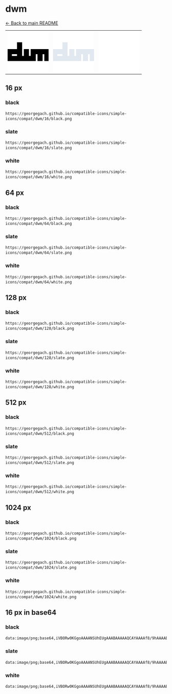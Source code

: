 # dwm

[← Back to main README](../../README.md)

<table><tr>
  <td><img src="./128/black.png" width="128" alt="dwm black icon" /></td>
  <td><img src="./128/slate.png" width="128" alt="dwm slate icon" /></td>
  <td><img src="./128/white.png" width="128" alt="dwm white icon" /></td>
</tr></table>

## 16 px

### black
```
https://georgegach.github.io/compatible-icons/simple-icons/compat/dwm/16/black.png
```

### slate
```
https://georgegach.github.io/compatible-icons/simple-icons/compat/dwm/16/slate.png
```

### white
```
https://georgegach.github.io/compatible-icons/simple-icons/compat/dwm/16/white.png
```

## 64 px

### black
```
https://georgegach.github.io/compatible-icons/simple-icons/compat/dwm/64/black.png
```

### slate
```
https://georgegach.github.io/compatible-icons/simple-icons/compat/dwm/64/slate.png
```

### white
```
https://georgegach.github.io/compatible-icons/simple-icons/compat/dwm/64/white.png
```

## 128 px

### black
```
https://georgegach.github.io/compatible-icons/simple-icons/compat/dwm/128/black.png
```

### slate
```
https://georgegach.github.io/compatible-icons/simple-icons/compat/dwm/128/slate.png
```

### white
```
https://georgegach.github.io/compatible-icons/simple-icons/compat/dwm/128/white.png
```

## 512 px

### black
```
https://georgegach.github.io/compatible-icons/simple-icons/compat/dwm/512/black.png
```

### slate
```
https://georgegach.github.io/compatible-icons/simple-icons/compat/dwm/512/slate.png
```

### white
```
https://georgegach.github.io/compatible-icons/simple-icons/compat/dwm/512/white.png
```

## 1024 px

### black
```
https://georgegach.github.io/compatible-icons/simple-icons/compat/dwm/1024/black.png
```

### slate
```
https://georgegach.github.io/compatible-icons/simple-icons/compat/dwm/1024/slate.png
```

### white
```
https://georgegach.github.io/compatible-icons/simple-icons/compat/dwm/1024/white.png
```

## 16 px in base64

### black
```
data:image/png;base64,iVBORw0KGgoAAAANSUhEUgAAABAAAAAQCAYAAAAf8/9hAAAABmJLR0QA/wD/AP+gvaeTAAAAkklEQVQ4je3QMQrCQBCF4Y+YJmCXVs9gm4t4CFuv4w1yBEGwSu5ga6uVQspYZAIqW4S0+mDYXd78s7uPvxZf5wo11jjPGbhFj2YqkM255V05bugS3gkb7HDAI9FTZChRpMzwBLyM/Sq8AuX4hTv2hgAFOMJVrM/ogUsUhtCm1NVnyA36HG3i+Sl1MaTFcSLzE3oBcxYijSw3m6sAAAAASUVORK5CYII=
```

### slate
```
data:image/png;base64,iVBORw0KGgoAAAANSUhEUgAAABAAAAAQCAYAAAAf8/9hAAAABmJLR0QA/wD/AP+gvaeTAAAAyklEQVQ4je2RPU5CcRDEf7PSvMTu30pLS4sX8C627wTewxtwBA/AuwMdQiImGCWYvModC94LfhUEO+M0m5lkZjez8I9PWK23k+XjdrZ4eL451hMfyZs9tH0ZEVcnBZwC3a9fNhJtL9hcSGqwW8PY5hpxG2L31WxTBVAw1fdoVUABCLEznPcLMFXnKdGJT5nUTk0BnC5OFwChyX7ymkndhc+R5gCDvcBIMAXT88Mlrm2QWP3UwUBSc1RbdnsmLS2azLwDiPj1D/4E3gELMk1iYLhFlAAAAABJRU5ErkJggg==
```

### white
```
data:image/png;base64,iVBORw0KGgoAAAANSUhEUgAAABAAAAAQCAYAAAAf8/9hAAAABmJLR0QA/wD/AP+gvaeTAAAAk0lEQVQ4je2QMQrCQBBFHyHNgt223sE2F/EQtjlB7uENPELANt7BNq1WCil/inxhAyssafXBsDv8+bOzA39WSGokDZK6rQ2OWhhKPdWmlxJqSQ9gykxzBQ7ACTgDr4w/VEAEQk60hs073/fWAhA/X3gCLXBxHhNz4/PtGoC7A1TOmC7ZoRq4fV/RigkYXd8Xen6CGf4/agGewCZzAAAAAElFTkSuQmCC
```

